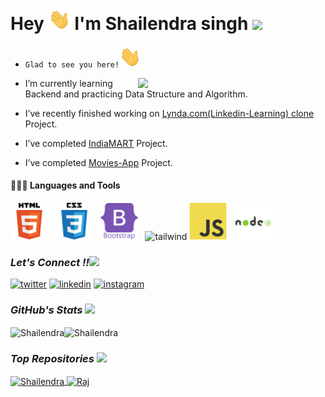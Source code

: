 <h1 >Hey <img src="https://raw.githubusercontent.com/ABSphreak/ABSphreak/master/gifs/Hi.gif" width="35"> I'm Shailendra singh <img src="https://camo.githubusercontent.com/d3359cb00ab0b5ed8f2e1fe3fceb4fbaf3b614340f8c0db99c17b9f50b351770/68747470733a2f2f656d6f6a69732e736c61636b6d6f6a69732e636f6d2f656d6f6a69732f696d616765732f313533313834393433302f343234362f626c6f622d73756e676c61737365732e6769663f31353331383439343330" width="35"></h1> 

<!-- ![](https://visitor-badge.glitch.me/badge?page_id=shelen22.shelen22) -->

 - `Glad to see you here!`<span><img src="https://raw.githubusercontent.com/ABSphreak/ABSphreak/master/gifs/Hi.gif" width="35"></span>

<img src="https://intro.rustbridge.com/img/ferris.gif" align="right"  width="300">
  

 - I’m currently learning Backend and practicing Data Structure and Algorithm.

- I’ve recently finished working on [Lynda.com(Linkedin-Learning) clone](https://gautam-8.github.io/FW_12_Project_lynda/) Project.

- I’ve completed [IndiaMART](https://upsehu.github.io/India-Mart/) Project.

- I’ve completed [Movies-App](https://lnkd.in/dSjXJNUF) Project.

 #### 👨🏻‍💻 Languages and Tools <br />
<p>
<a><img src="https://raw.githubusercontent.com/devicons/devicon/master/icons/html5/html5-original-wordmark.svg" alt="html5" width="60" height="60"/></a> &nbsp; 
<a><img src="https://raw.githubusercontent.com/devicons/devicon/master/icons/css3/css3-original-wordmark.svg" alt="css3" width="60" height="60"/> </a> &nbsp;
<a><img src="https://raw.githubusercontent.com/devicons/devicon/master/icons/bootstrap/bootstrap-plain-wordmark.svg" alt="bootstrap" width="60" height="60"/></a> &nbsp;
<a><img src="https://www.vectorlogo.zone/logos/tailwindcss/tailwindcss-icon.svg" alt="tailwind" width="60" height="60"/></a> 
<a><img src="https://raw.githubusercontent.com/devicons/devicon/master/icons/javascript/javascript-original.svg" alt="javascript" width="60" height="60"/></a> &nbsp; 
<a><img src="https://raw.githubusercontent.com/devicons/devicon/master/icons/nodejs/nodejs-original-wordmark.svg" alt="nodejs" width="60" height="60"/></a> &nbsp; 
</p>
 

<h3><i>Let's Connect !!<img src="https://raw.githubusercontent.com/ShahriarShafin/ShahriarShafin/main/Assets/handshake.gif" width="100" /></i></h3>
<a href="https://twitter.com/Shailen45994454" target="_blank"><img src="https://img.icons8.com/color/96/000000/twitter-squared.png" alt="twitter" width="50"></a>
<a href="https://linkedin.com/in/shailendrasingh22" target="_blank"><img src="https://img.icons8.com/color/96/000000/linkedin.png" alt="linkedin" width="50" /></a>
<a href="https://instagram.com/shailendrasingh22" target="_blank"><img src="https://img.icons8.com/color/96/000000/instagram-new.png" alt="instagram" width="50" /></a>



<h3><i>GitHub's Stats <img src="https://camo.githubusercontent.com/f11b92476ee793cfe97f20e0564ab552bd9bd670179d7b6772c59bb4d3218ca6/68747470733a2f2f692e70696e696d672e636f6d2f6f726967696e616c732f36352f63342f66342f36356334663435323537316265313236316539633632336637646134383861632e676966" width="35"/></i></h3>
<p>
<img align="center" src="https://github-readme-stats.vercel.app/api?username=shelen22&count_private=true&show_icons=true&include_all_commits=true&hide=issues,contribs&border_radius=0&locale=en" alt="Shailendra" height="139"/><img align="center" src="https://github-readme-stats.vercel.app/api/top-langs/?username=shelen22&layout=compact&exclude_repo=FT-WEB-12-U3-C4-Eval&border_radius=0" alt="Shailendra" height="139" />
</p>

<h3><i>Top Repositories <img src="https://external-content.duckduckgo.com/iu/?u=https%3A%2F%2Fblog.rapidapi.com%2Fwp-content%2Fuploads%2F2017%2F01%2Foctocat.gif&f=1&nofb=1" width="50" /> </i></h3>
<p>
 
<a href="https://github.com/Shelen22/FW_12_Project_lynda">
<img align="center" src="https://github-readme-stats.vercel.app/api/pin/?username=Shelen22&repo=FW_12_Project_lynda&locale=en&border_radius=0&bg_color=#fff&title_color=C9D1D9&text_color=8B949E&icon_color=02D892" alt="Shailendra"/>
</a>



<a href="https://github.com/Upsehu/India-Mart">
<img align="center" src="https://github-readme-stats.vercel.app/api/pin/?username=Shelen22&repo=India-Mart&locale=en&border_radius=0&bg_color=#fff&title_color=C9D1D9&text_color=8B949E&icon_color=02D892" alt="Raj"/>
</a>
</p>

